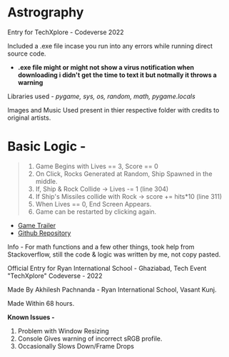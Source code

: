 # Astrography
Entry for TechXplore - Codeverse 2022


Included a .exe file incase you run into any errors while running direct source code.
- **.exe file might or might not show a virus notification when downloading i didn't get the time to text it but notmally it throws a warning**

Libraries used - *pygame, sys, os, random, math, pygame.locals*

Images and Music Used present in thier respective folder with credits to original artists.

# Basic Logic -

> 1. Game Begins with Lives == 3, Score == 0
> 2. On Click, Rocks Generated at Random, Ship Spawned in the middle.
> 3. If, Ship & Rock Collide -> Lives -= 1 (line 304)
> 4. If Ship's Missiles collide with Rock -> score += hits*10 (line 311)
> 5. When Lives == 0, End Screen Appears.
> 6. Game can be restarted by clicking again.

- [Game Trailer](https://youtu.be/gm1dvu6F6F8)
- [Github Repository](https://github.com/AkhileshPachnanda/Astrography)


Info - For math functions and a few other things, took help from Stackoverflow, still the code & logic was written by me, not copy pasted.

Official Entry for Ryan International School - Ghaziabad, Tech Event "TechXplore" Codeverse - 2022

Made By Akhilesh Pachnanda - Ryan International School, Vasant Kunj.

Made Within 68 hours.

**Known Issues -**
1. Problem with Window Resizing
2. Console Gives warning of incorrect sRGB profile.
3. Occasionally Slows Down/Frame Drops
